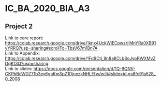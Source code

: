 # IC_BA_2020_BIA_A3
## Project 2
Link to core report: https://colab.research.google.com/drive/1knx4UckWiECpwzrjlMnYRa0XB91yYRRQ?usp=sharing#scrollTo=TbsV67m1Bn7A <br />
Link to Appendix: https://colab.research.google.com/drive/1Fd9Ctj_8n8a8CLb8oJypRWXMvZDgK13Q?usp=sharing <br />
Link to slides: https://docs.google.com/presentation/d/1Q-6QNV-CKPbBcWDZ71b3ey6gaKmSpZ1DjpezkNHLEfw/edit#slide=id.ga8fc91a528_0_2008
